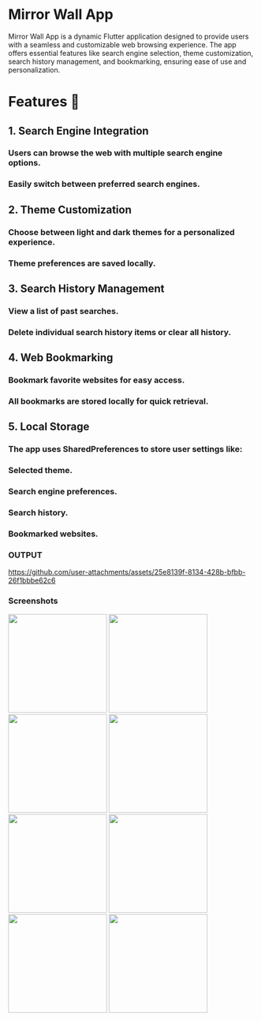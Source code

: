 
# Mirror Wall App
Mirror Wall App is a dynamic Flutter application designed to provide users with a seamless and customizable web browsing experience. The app offers essential features like search engine selection, theme customization, search history management, and bookmarking, ensuring ease of use and personalization.

# Features 🚀
## 1. Search Engine Integration

###   Users can browse the web with multiple search engine options.
###   Easily switch between preferred search engines.
## 2. Theme Customization

### Choose between light and dark themes for a personalized experience.
### Theme preferences are saved locally.
## 3. Search History Management

### View a list of past searches.
### Delete individual search history items or clear all history.
## 4. Web Bookmarking

### Bookmark favorite websites for easy access.
### All bookmarks are stored locally for quick retrieval.
## 5. Local Storage

### The app uses SharedPreferences to store user settings like:
### Selected theme.
### Search engine preferences.
### Search history.
### Bookmarked websites.

### OUTPUT

https://github.com/user-attachments/assets/25e8139f-8134-428b-bfbb-26f1bbbe62c6


### Screenshots

<img src = "https://github.com/user-attachments/assets/59ad32ca-c1f0-4225-b454-0cda218b6827" width="200">
<img src = "https://github.com/user-attachments/assets/6d09fee8-53a5-4584-ba19-7b4716428f3a" width="200">
<img src = "https://github.com/user-attachments/assets/18b88549-b465-4bff-a853-443ebc360ab8" width="200">
<img src = "https://github.com/user-attachments/assets/26e772ec-f3f9-4504-9ff9-6b8572e3e4e2" width="200">
<img src = "https://github.com/user-attachments/assets/cfb37ffa-d677-4dc4-a789-c10ec528ff46" width="200">
<img src = "https://github.com/user-attachments/assets/7a6c71cf-1882-40a5-9822-eecbc9a88792" width="200">
<img src = "https://github.com/user-attachments/assets/2a323b7c-2ca4-418e-874d-55a58d216f09" width="200">
<img src = "https://github.com/user-attachments/assets/834c102c-a3f8-45b4-82ea-e231211fab04" width="200">


